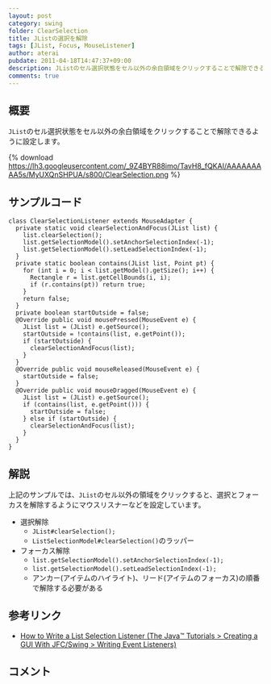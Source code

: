 ```yaml
---
layout: post
category: swing
folder: ClearSelection
title: JListの選択を解除
tags: [JList, Focus, MouseListener]
author: aterai
pubdate: 2011-04-18T14:47:37+09:00
description: JListのセル選択状態をセル以外の余白領域をクリックすることで解除できるように設定します。
comments: true
---
```

## 概要
`JList`のセル選択状態をセル以外の余白領域をクリックすることで解除できるように設定します。

{% download https://lh3.googleusercontent.com/_9Z4BYR88imo/TavH8_fQKAI/AAAAAAAAA5s/MyUXQnSHPUA/s800/ClearSelection.png %}

## サンプルコード
<pre class="prettyprint"><code>class ClearSelectionListener extends MouseAdapter {
  private static void clearSelectionAndFocus(JList list) {
    list.clearSelection();
    list.getSelectionModel().setAnchorSelectionIndex(-1);
    list.getSelectionModel().setLeadSelectionIndex(-1);
  }
  private static boolean contains(JList list, Point pt) {
    for (int i = 0; i &lt; list.getModel().getSize(); i++) {
      Rectangle r = list.getCellBounds(i, i);
      if (r.contains(pt)) return true;
    }
    return false;
  }
  private boolean startOutside = false;
  @Override public void mousePressed(MouseEvent e) {
    JList list = (JList) e.getSource();
    startOutside = !contains(list, e.getPoint());
    if (startOutside) {
      clearSelectionAndFocus(list);
    }
  }
  @Override public void mouseReleased(MouseEvent e) {
    startOutside = false;
  }
  @Override public void mouseDragged(MouseEvent e) {
    JList list = (JList) e.getSource();
    if (contains(list, e.getPoint())) {
      startOutside = false;
    } else if (startOutside) {
      clearSelectionAndFocus(list);
    }
  }
}
</code></pre>

## 解説
上記のサンプルでは、`JList`のセル以外の領域をクリックすると、選択とフォーカスを解除するようにマウスリスナーなどを設定しています。

- 選択解除
    - `JList#clearSelection();`
    - `ListSelectionModel#clearSelection()`のラッパー
- フォーカス解除
    - `list.getSelectionModel().setAnchorSelectionIndex(-1);`
    - `list.getSelectionModel().setLeadSelectionIndex(-1);`
    - アンカー(アイテムのハイライト)、リード(アイテムのフォーカス)の順番で解除する必要がある

<!-- dummy comment line for breaking list -->

## 参考リンク
- [How to Write a List Selection Listener (The Java™ Tutorials > Creating a GUI With JFC/Swing > Writing Event Listeners)](http://docs.oracle.com/javase/tutorial/uiswing/events/listselectionlistener.html)

<!-- dummy comment line for breaking list -->

## コメント
